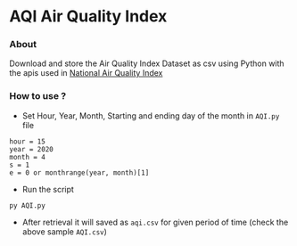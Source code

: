 # AQI Air Quality Index
### About ###
Download and store the Air Quality Index Dataset as csv using Python with the apis used in
[National Air Quality Index](https://app.cpcbccr.com/AQI_India)

### How to use ? ###
* Set Hour, Year, Month, Starting and ending day of the month in `AQI.py` file
```
hour = 15
year = 2020
month = 4
s = 1
e = 0 or monthrange(year, month)[1]
```
* Run the script
```
py AQI.py
```
* After retrieval it will saved as `aqi.csv` for given period of time (check the above sample `AQI.csv`)

